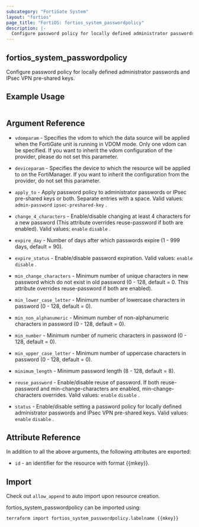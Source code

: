 ```yaml
---
subcategory: "FortiGate System"
layout: "fortios"
page_title: "FortiOS: fortios_system_passwordpolicy"
description: |-
  Configure password policy for locally defined administrator passwords and IPsec VPN pre-shared keys.
---
```


## fortios_system_passwordpolicy
Configure password policy for locally defined administrator passwords and IPsec VPN pre-shared keys.

## Example Usage

```hcl

```

## Argument Reference
* `vdomparam` - Specifies the vdom to which the data source will be applied when the FortiGate unit is running in VDOM mode. Only one vdom can be specified. If you want to inherit the vdom configuration of the provider, please do not set this parameter.
* `deviceparam` - Specifies the device to which the resource will be applied to on the FortiManager. If you want to inherit the configuration from the provider, do not set this parameter.

* `apply_to` - Apply password policy to administrator passwords or IPsec pre-shared keys or both. Separate entries with a space. Valid values: `admin-password` `ipsec-preshared-key` .
* `change_4_characters` - Enable/disable changing at least 4 characters for a new password (This attribute overrides reuse-password if both are enabled). Valid values: `enable` `disable` .
* `expire_day` - Number of days after which passwords expire (1 - 999 days, default = 90).
* `expire_status` - Enable/disable password expiration. Valid values: `enable` `disable` .
* `min_change_characters` - Minimum number of unique characters in new password which do not exist in old password (0 - 128, default = 0. This attribute overrides reuse-password if both are enabled).
* `min_lower_case_letter` - Minimum number of lowercase characters in password (0 - 128, default = 0).
* `min_non_alphanumeric` - Minimum number of non-alphanumeric characters in password (0 - 128, default = 0).
* `min_number` - Minimum number of numeric characters in password (0 - 128, default = 0).
* `min_upper_case_letter` - Minimum number of uppercase characters in password (0 - 128, default = 0).
* `minimum_length` - Minimum password length (8 - 128, default = 8).
* `reuse_password` - Enable/disable reuse of password. If both reuse-password and min-change-characters are enabled, min-change-characters overrides. Valid values: `enable` `disable` .
* `status` - Enable/disable setting a password policy for locally defined administrator passwords and IPsec VPN pre-shared keys. Valid values: `enable` `disable` .

## Attribute Reference

In addition to all the above arguments, the following attributes are exported:
* `id` - an identifier for the resource with format {{mkey}}.

## Import

Check out `allow_append` to auto import upon resource creation.

fortios_system_passwordpolicy can be imported using:
```sh
terraform import fortios_system_passwordpolicy.labelname {{mkey}}
```
